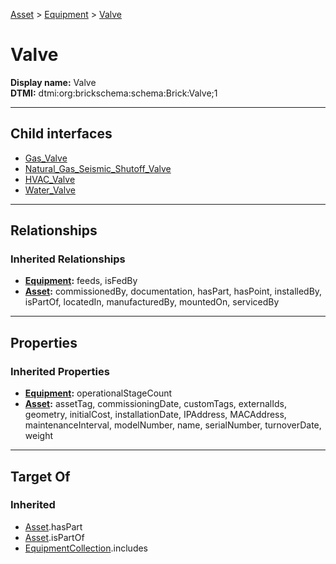 [Asset](../../Asset.md) > [Equipment](../Equipment.md) > [Valve](#)
# Valve

**Display name:** Valve<br />
**DTMI:** dtmi:org:brickschema:schema:Brick:Valve;1

---

## Child interfaces
* [Gas_Valve](Gas_Valve.md)
* [Natural_Gas_Seismic_Shutoff_Valve](Natural_Gas_Seismic_Shutoff_Valve.md)
* [HVAC_Valve](HVAC_Valve/HVAC_Valve.md)
* [Water_Valve](Water_Valve/Water_Valve.md)

---

## Relationships
### Inherited Relationships
* **[Equipment](../Equipment.md):** feeds, isFedBy
* **[Asset](../../Asset.md):** commissionedBy, documentation, hasPart, hasPoint, installedBy, isPartOf, locatedIn, manufacturedBy, mountedOn, servicedBy

---

## Properties
### Inherited Properties
* **[Equipment](../Equipment.md):** operationalStageCount
* **[Asset](../../Asset.md):** assetTag, commissioningDate, customTags, externalIds, geometry, initialCost, installationDate, IPAddress, MACAddress, maintenanceInterval, modelNumber, name, serialNumber, turnoverDate, weight

---

## Target Of
### Inherited
* [Asset](../../Asset.md).hasPart
* [Asset](../../Asset.md).isPartOf
* [EquipmentCollection](../../../Collection/AssetCollection/EquipmentCollection/EquipmentCollection.md).includes
